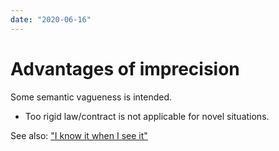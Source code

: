 ```yaml
---
date: "2020-06-16"
---
```


# Advantages of imprecision

Some semantic vagueness is intended.

* Too rigid law/contract is not applicable for novel situations.


See also: ["I know it when I see it"](https://en.wikipedia.org/wiki/I_know_it_when_I_see_it)

